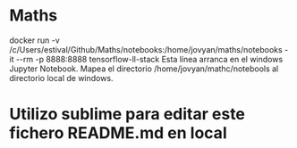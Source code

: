 # Maths
docker run -v /c/Users/estival/Github/Maths/notebooks:/home/jovyan/maths/notebooks -it --rm -p 8888:8888 tensorflow-ll-stack
Esta línea arranca en el windows Jupyter Notebook. Mapea el directorio /home/jovyan/mathc/notebools al directorio local de windows. 

# Utilizo sublime para editar este fichero README.md en local
